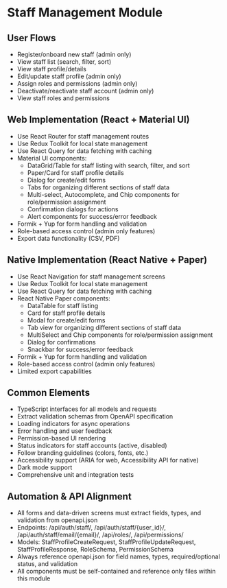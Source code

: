 # Staff Management Module

## User Flows
- Register/onboard new staff (admin only)
- View staff list (search, filter, sort)
- View staff profile/details
- Edit/update staff profile (admin only)
- Assign roles and permissions (admin only)
- Deactivate/reactivate staff account (admin only)
- View staff roles and permissions

## Web Implementation (React + Material UI)
- Use React Router for staff management routes
- Use Redux Toolkit for local state management
- Use React Query for data fetching with caching
- Material UI components:
  - DataGrid/Table for staff listing with search, filter, and sort
  - Paper/Card for staff profile details
  - Dialog for create/edit forms
  - Tabs for organizing different sections of staff data
  - Multi-select, Autocomplete, and Chip components for role/permission assignment
  - Confirmation dialogs for actions
  - Alert components for success/error feedback
- Formik + Yup for form handling and validation
- Role-based access control (admin only features)
- Export data functionality (CSV, PDF)

## Native Implementation (React Native + Paper)
- Use React Navigation for staff management screens
- Use Redux Toolkit for local state management
- Use React Query for data fetching with caching
- React Native Paper components:
  - DataTable for staff listing
  - Card for staff profile details
  - Modal for create/edit forms
  - Tab view for organizing different sections of staff data
  - MultiSelect and Chip components for role/permission assignment
  - Dialog for confirmations
  - Snackbar for success/error feedback
- Formik + Yup for form handling and validation
- Role-based access control (admin only features)
- Limited export capabilities

## Common Elements
- TypeScript interfaces for all models and requests
- Extract validation schemas from OpenAPI specification
- Loading indicators for async operations
- Error handling and user feedback
- Permission-based UI rendering
- Status indicators for staff accounts (active, disabled)
- Follow branding guidelines (colors, fonts, etc.)
- Accessibility support (ARIA for web, Accessibility API for native)
- Dark mode support
- Comprehensive unit and integration tests

## Automation & API Alignment
- All forms and data-driven screens must extract fields, types, and validation from openapi.json
- Endpoints: /api/auth/staff/, /api/auth/staff/{user_id}/, /api/auth/staff/email/{email}/, /api/roles/, /api/permissions/
- Models: StaffProfileCreateRequest, StaffProfileUpdateRequest, StaffProfileResponse, RoleSchema, PermissionSchema
- Always reference openapi.json for field names, types, required/optional status, and validation
- All components must be self-contained and reference only files within this module 